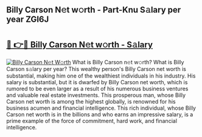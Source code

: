 ## Billy Carson N𝚎t w𝚘rth - Part-Knu S𝚊lary per year ZGI6J

# <h2><a href="http://gc5774n.nevu.top/?p=Billy+Carson">🔗 👉🔴 Billy Carson N𝚎t w𝚘rth - S𝚊lary</a></h2>

[![Billy Carson N𝚎t W𝚘rth](https://i.imgur.com/Oavwk0R.jpeg)](http://gc5774n.nevu.top/?p=Billy+Carson)
What is Billy Carson n𝚎t w𝚘rth? What is Billy Carson s𝚊lary per year?
This wealthy person's Billy Carson net worth is substantial, making him one of the wealthiest individuals in his industry. His salary is substantial, but it is dwarfed by Billy Carson net worth, which is rumored to be even larger as a result of his numerous business ventures and valuable real estate investments. This prosperous man, whose Billy Carson net worth is among the highest globally, is renowned for his business acumen and financial intelligence. This rich individual, whose Billy Carson net worth is in the billions and who earns an impressive salary, is a prime example of the force of commitment, hard work, and financial intelligence.
